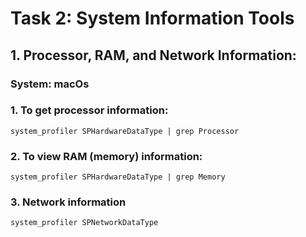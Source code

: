 # Task 2: System Information Tools

## 1. Processor, RAM, and Network Information:

### System: macOs

### 1. To get processor information:

`system_profiler SPHardwareDataType | grep Processor`

### 2. To view RAM (memory) information:

`system_profiler SPHardwareDataType | grep Memory`

### 3. Network information

`system_profiler SPNetworkDataType`
